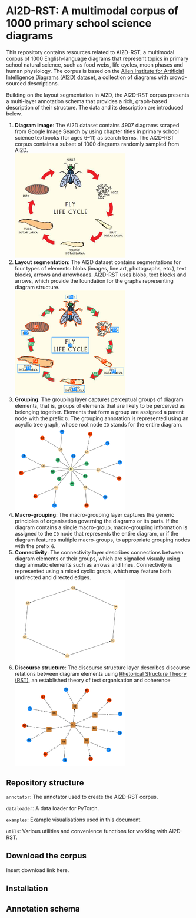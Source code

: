# AI2D-RST: A multimodal corpus of 1000 primary school science diagrams

This repository contains resources related to AI2D-RST, a multimodal corpus of 1000 English-language diagrams that represent topics in primary school natural science, such as food webs, life cycles, moon phases and human physiology. The corpus is based on the [Allen Institute for Artificial Intelligence Diagrams (AI2D) dataset](https://allenai.org/plato/diagram-understanding/), a collection of diagrams with crowd-sourced descriptions. 

Building on the layout segmentation in AI2D, the AI2D-RST corpus presents a multi-layer annotation schema that provides a rich, graph-based description of their structure. The data and its description are introduced below.

1. **Diagram image**: The AI2D dataset contains 4907 diagrams scraped from Google Image Search by using chapter titles in primary school science textbooks (for ages 6–11) as search terms. The AI2D-RST corpus contains a subset of 1000 diagrams randomly sampled from AI2D. <br> <img src="examples/2185.png" width=300>
2. **Layout segmentation**: The AI2D dataset contains segmentations for four types of elements: blobs (images, line art, photographs, etc.), text blocks, arrows and arrowheads. AI2D-RST uses blobs, text blocks and arrows, which provide the foundation for the graphs representing diagram structure. <br> <img src="examples/segmentation_2185.png" width=300>
3. **Grouping**: The grouping layer captures perceptual groups of diagram elements, that is, groups of elements that are likely to be perceived as belonging together. Elements that form a group are assigned a parent node with the prefix `G`. The grouping annotation is represented using an acyclic tree graph, whose root node `IO` stands for the entire diagram.<br> <img src="examples/layout_2185.png" width=300>
4. **Macro-grouping**: The macro-grouping layer captures the generic principles of organisation governing the diagrams or its parts. If the diagram contains a single macro-group, macro-grouping information is assigned to the `I0` node that represents the entire diagram, or if the diagram features multiple macro-groups, to appropriate grouping nodes with the prefix `G`.
5. **Connectivity**: The connectivity layer describes connections between diagram elements or their groups, which are signalled visually using diagrammatic elements such as arrows and lines. Connectivity is represented using a mixed cyclic graph, which may feature both undirected and directed edges. <br> <img src="examples/connectivity_2185.png" width=300>
6. **Discourse structure**: The discourse structure layer describes discourse relations between diagram elements using [Rhetorical Structure Theory (RST)](http://sfu.ca/rst/), an established theory of text organisation and coherence<br> <img src="examples/rst_2185.png" width=300> 



## Repository structure

`annotator`: The annotator used to create the AI2D-RST corpus.

`dataloader`: A data loader for PyTorch.

`examples`: Example visualisations used in this document.

`utils`: Various utilities and convenience functions for working with AI2D-RST.

## Download the corpus

Insert download link here.

## Installation

## Annotation schema
